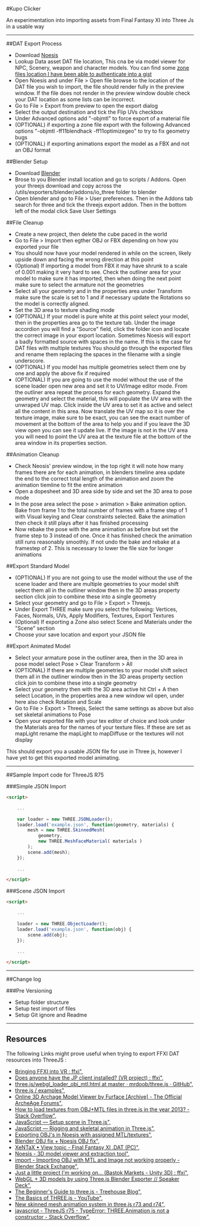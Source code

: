 #Kupo Clicker

An experimentation into importing assets from Final Fantasy XI into Three Js in a usable way

----

##DAT Export Process

 * Download [Noesis](http://www.richwhitehouse.com/index.php?content=inc_projects.php#prjmp91)
 * Lookup Data asset DAT file location, This cna be via model viewer for NPC, Scenery, weapon and character models. You can find some [zone files location I have  been able to authenticate into a gist](https://gist.github.com/Codecomp/00a75f8a65f045bc24057a7726c4251f)
 * Open Noesis and under File > Open file browse to the location of the DAT file you wish to import, the file should render fully in the preview window. If the file does not render in the preview window double check your DAT location as some lists can be incorrect.
 * Go to File > Export from preview to open the export dialog
 * Select the output destination and tick the Flip UVs checkbox
 * Under Advanced options add "-objmtl" to force export of a material file
 * (OPTIONAL) if exporting a zone file export with the following Advanced options "-objmtl -ff11blendhack -ff11optimizegeo" to try to fix geometry bugs
 * (OPTIONAL) if exporting animations export the model as a FBX and not an OBJ format
 
##Blender Setup
 
 * Download [Blender](https://www.blender.org/)
 * Brose to you Blender install location and go to scripts / Addons. Open your threejs download and copy across the /utils/exporters/blender/addons/io_three folder to blender
 * Open blender and go to File > User preferences. Then in the Addons tab search for three and tick the threejs export addon. Then in the bottom left of the modal click Save User Settings
 
##File Cleanup

 * Create a new project, then delete the cube paced in the world
 * Go to File > Import then egther OBJ or FBX depending on how you exported your file
 * You should now have your model rendered in while on the screen, likely upside down and facing the wrong direction at this point
 * (Optional) If importing a model from FBX it may have shrunk to a scale of 0.001 making it very hard to see. Check the outliner area for your model to make sure it has imported, then when doing the next point make sure to select the armature not the geometries
 * Select all your geometry and in the properties area under Transform make sure the scale is set to 1 and if necessary update the Rotations so the model is correctly aligned.
 * Set the 3D area to texture shading mode
 * (OPTIONAL) If your model is pure white at this point select your model, then in the properties area go to the texture tab. Under the image accordion you will find a "Source" field, click the folder icon and locate the correct image in your export location. Sometimes Noesis will export a badly formatted source with spaces in the name. If this is the case for DAT files with multiple textures You should go through the exported files and rename them replacing the spaces in the filename with a single underscore.
 * (OPTIONAL) If you model has multiple geometries select them one by one and apply the above fix if required
 * (OPTIONAL) If you are going to use the model without the use of the scene loader open new area and set it to UV/Image editor mode. From the outliner area repeat the process for each geometry. Expand the geometry and select the material, this will populate the UV area with the unwraped UV map. Click inside the UV area to set it as active and select all the content in this area. Now translate the UV map so it is over the texture image, make sure to be exact, you can see the exact number of movement at the bottom of the area to help you and if you leave the 3D view open you can see it update live. If the image is not in the UV area you will need to point the UV area at the texture file at the bottom of the area window in its properties section.

##Animation Cleanup

 * Check Neosis' preview window, in the top right it will note how many frames there are for each animation, in blenders timeline area update the end to the correct total length of the animation and zoom the animation tiemline to fit the entire animation
 * Open a dopesheet and 3D area side by side and set the 3D area to pose mode
 * In the pose area select the pose > animation > Bake animation option. Bake from frame 1 to the total number of frames with a frame step of 1 with Visual keying and Clear constraints selected. Bake the animation then check it still plays after it has finished processing
 * Now rebake the pose with the ame animation as before but set the frame step to 3 instead of one. Once it has finished check the animation still runs reasonably smoothly. If not undo the bake and rebake at a framestep of 2. This is necessary to lower the file size for longer animations

##Export Standard Model

 * (OPTIONAL) If you are not going to use the model without the use of the scene loader and there are multiple geometries to your model shift select them all in the outliner window then in the 3D areas property section click join to combine these into a single geometry
 * Select your geometry and go to File > Export > Threejs.
 * Under Export THREE make sure you select the following: Vertices, Faces, Normals, UVs, Apply Modifiers, Textures, Export Textures
 * (Optional) If exporting a Zone also select Scene and Materials under the "Scene" section
 * Choose your save location and export your JSON file

##Export Animated Model

 * Select your armature pose in the outliner area, then in the 3D area in pose model select Pose > Clear Transform > All
 * (OPTIONAL) If there are multiple geometries to your model shift select them all in the outliner window then in the 3D areas property section click join to combine these into a single geometry
 * Select your geometry then with the 3D area active hit Ctrl + A then select Location, in the properties area  a new window wil open, under here also check Rotation and Scale
 * Go to File > Export > Threejs, Select the same settings as above but also set skeletal animations to Pose
 * Open your exported file with your tex editor of choice and look under the Materials area for the names of your texture files. If these are set as mapLight rename the mapLight to mapDiffuse or the textures will not display
 
 This should export you a usable JSON file for use in Three js, however I have yet to get this exported model animating.

----

##Sample Import code for ThreeJS R75

###Simple JSON Import

```html
<script>

	...
	
	var loader = new THREE.JSONLoader();
	loader.load('example.json', function(geometry, materials) {
		mesh = new THREE.SkinnedMesh(
			geometry,
			new THREE.MeshFaceMaterial( materials )
		);
		scene.add(mesh);
	});
	
	...

</script>
```

###Scene JSON Import

```html
<script>

	...
	
	loader = new THREE.ObjectLoader();
	loader.load('example.json', function(obj) {
		scene.add(obj);
	});
	
	...

</script>
```

----

##Change log

###Pre Versioning
 * Setup folder structure
 * Setup test import of files
 * Setup Git ignore and Readme

----

## Resources

The following Links might prove useful when trying to export FFXI DAT resources into ThreeJS :
 
 * [Bringing FFXI into VR : ffxi",](https://www.reddit.com/r/ffxi/comments/4e6uia/bringing_ffxi_into_vr/)
 * [Does anyone have the JP client installed? (VR project) : ffxi",](https://www.reddit.com/r/ffxi/comments/4bznnc/does_anyone_have_the_jp_client_installed_vr/)
 * [three.js/webgl_loader_obj_mtl.html at master · mrdoob/three.js · GitHub",](https://github.com/mrdoob/three.js/blob/master/examples/webgl_loader_obj_mtl.html)
 * [three.js / examples",](http://threejs.org/examples/#webgl_loader_obj_mtl)
 * [Online 3D Archage Model Viewer by Furface [Archive] - The Official ArcheAge Forums",](http://forums.archeagegame.com/archive/index.php/t-163418.html?s=c4ecea7c1d27aa88a69e8e53313df5c4)
 * [How to load textures from OBJ+MTL files in three.js in the year 2013? - Stack Overflow",](http://stackoverflow.com/questions/17712857/how-to-load-textures-from-objmtl-files-in-three-js-in-the-year-2013)
 * [JavaScript — Setup scene in Three.js",](http://blog.romanliutikov.com/post/58322336872/setup-scene-in-threejs)
 * [JavaScript — Rigging and skeletal animation in Three.js",](http://blog.romanliutikov.com/post/60461559240/rigging-and-skeletal-animation-in-threejs)
 * [Exporting OBJ's in Noesis with assigned MTL/textures",](https://facepunch.com/showthread.php?t=1337824)
 * [Blender OBJ fix + Noesis OBJ fix",](http://www.vg-resource.com/thread-19706.html#)
 * [XeNTaX • View topic - Final Fantasy XI .DAT (PC)",](http://forum.xentax.com/viewtopic.php?f=16&t=8347)
 * [Noesis - 3D model viewer and extraction tool",](https://www.bluegartr.com/threads/127278-Noesis-3D-model-viewer-and-extraction-tool)
 * [import - Importing OBJ with MTL and Image not working properly - Blender Stack Exchange",](http://blender.stackexchange.com/questions/24020/importing-obj-with-mtl-and-image-not-working-properly)
 * [Just a little project I'm working on... (Bastok Markets - Unity 3D) : ffxi",](https://www.reddit.com/r/ffxi/comments/4eki4h/just_a_little_project_im_working_on_bastok/)
 * [WebGL + 3D models by using Three.js Blender Exporter // Speaker Deck",](https://speakerdeck.com/yomotsu/webgl-plus-3d-models-by-using-three-dot-js-blender-exporter)
 * [The Beginner's Guide to three.js - Treehouse Blog",](http://blog.teamtreehouse.com/the-beginners-guide-to-three-js)
 * [The Basics of THREE.js - YouTube",](https://www.youtube.com/playlist?list=PLOGomoq5sDLutXOHLlESKG2j9CCnCwVqg)
 * [New skinned mesh animation system in three.js r73 and r74",](http://yomotsu.net/blog/2015/10/31/three-r73-anim.html)
 * [javascript - ThreeJS r75 - TypeError: THREE.Animation is not a constructor - Stack Overflow",](http://stackoverflow.com/questions/36355709/threejs-r75-typeerror-three-animation-is-not-a-constructor/36359811)